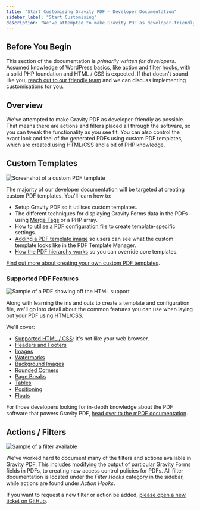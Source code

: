 ```yaml
---
title: "Start Customising Gravity PDF – Developer Documentation"
sidebar_label: "Start Customising"
description: "We've attempted to make Gravity PDF as developer-friendly as possible. You can create custom PDF templates and tap into our WordPress actions and filters."
---
```


## Before You Begin

This section of the documentation is *primarily written for developers*. Assumed knowledge of WordPress basics, like [action and filter hooks](https://codex.wordpress.org/Plugin_API), with a solid PHP foundation and HTML / CSS is expected. If that doesn't sound like you, [reach out to our friendly team](https://gravitypdf.com/integration-services/) and we can discuss implementing customisations for you.

## Overview

We've attempted to make Gravity PDF as developer-friendly as possible. That means there are actions and filters placed all through the software, so you can tweak the functionality as you see fit. You can also control the exact look and feel of the generated PDFs using custom PDF templates, which are created using HTML/CSS and a bit of PHP knowledge.

## Custom Templates

![Screenshot of a custom PDF template](https://resources.gravitypdf.com/uploads/2022/07/pdf-template-sample-r3.png)

The majority of our developer documentation will be targeted at creating custom PDF templates. You'll learn how to:

-   Setup Gravity PDF so it utilises custom templates.
-   The different techniques for displaying Gravity Forms data in the PDFs – using [Merge Tags](https://docs.gravityforms.com/category/user-guides/merge-tags-getting-started/) or a PHP array.
-   How to [utilise a PDF configuration file](template-configuration-and-image.md) to create template-specific settings.
-   [Adding a PDF template image](template-preview-image.md) so users can see what the custom template looks like in the PDF Template Manager.
-   [How the PDF hierarchy works](template-hierarchy.md) so you can override core templates.

[Find out more about creating your own custom PDF templates](first-custom-pdf.md).

### Supported PDF Features

![Sample of a PDF showing off the HTML support](https://resources.gravitypdf.com/uploads/2015/11/pdf-features.png)

Along with learning the ins and outs to create a template and configuration file, we'll go into detail about the common features you can use when laying out your PDF using HTML/CSS.

We'll cover:

-   [Supported HTML / CSS](pdf-features/supported-html-and-css.md): it's not like your web browser.
-   [Headers and Footers](pdf-features/headers-and-footers.md)
-   [Images](pdf-features/images.md)
-   [Watermarks](pdf-features/watermarks.md)
-   [Background Images](pdf-features/backgrounds.md)
-   [Rounded Corners](pdf-features/rounded-corners.md)
-   [Page Breaks](pdf-features/pagebreaks.md)
-   [Tables](pdf-features/tables.md)
-   [Positioning](pdf-features/positioning.md)
-   [Floats](pdf-features/floats.md)

For those developers looking for in-depth knowledge about the PDF software that powers Gravity PDF, [head over to the mPDF documentation](http://mpdf.github.io/).

## Actions / Filters

![Sample of a filter available](https://resources.gravitypdf.com/uploads/2015/11/filters.png)

We've worked hard to document many of the filters and actions available in Gravity PDF. This includes modifying the output of particular Gravity Forms fields in PDFs, to creating new access control policies for PDFs. All filter documentation is located under the *Filter Hooks* category in the sidebar, while actions are found under *Action Hooks*.

If you want to request a new filter or action be added, [please open a new ticket on GitHub](https://github.com/GravityPDF/gravity-pdf/issues).

